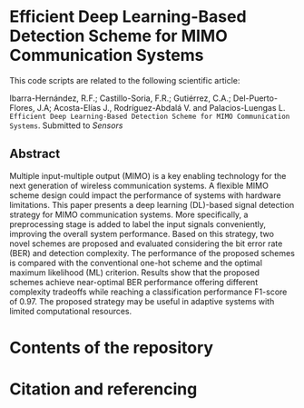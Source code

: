 # Efficient Deep Learning-Based Detection Scheme for MIMO Communication Systems
This code scripts are related to the following scientific article:

Ibarra-Hernández, R.F.; Castillo-Soria, F.R.; Gutiérrez, C.A.;  Del-Puerto-Flores, J.A; Acosta-Elías J., Rodríguez-Abdalá V. and Palacios-Luengas L. ``Efficient Deep Learning-Based Detection Scheme for MIMO Communication Systems``. Submitted to _Sensors_

## Abstract

Multiple input-multiple output (MIMO) is a key enabling technology for the next generation of wireless communication systems. A flexible MIMO scheme design could impact the performance of systems with hardware limitations. This paper presents a deep learning (DL)-based signal detection strategy for MIMO communication systems. More specifically, a preprocessing stage is added to label the input signals conveniently, improving the overall system performance. Based on this strategy, two novel schemes are proposed and evaluated considering the bit error rate (BER) and detection complexity. The performance of the proposed schemes is compared with the conventional one-hot scheme and the optimal maximum likelihood (ML) criterion. Results show that the proposed schemes achieve near-optimal BER performance offering different complexity tradeoffs while reaching a classification performance F1-score of 0.97. The proposed strategy may be useful in adaptive systems with limited computational resources.

# Contents of the repository

# Citation and referencing